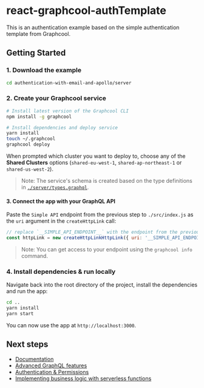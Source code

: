 # react-graphcool-authTemplate
This is an authentication example based on the simple authentication template from Graphcool.

## Getting Started

### 1. Download the example

```sh
cd authentication-with-email-and-apollo/server
```

### 2. Create your Graphcool service

```sh
# Install latest version of the Graphcool CLI
npm install -g graphcool

# Install dependencies and deploy service
yarn install
touch ~/.graphcool
graphcool deploy
```

When prompted which cluster you want to deploy to, choose any of the **Shared Clusters** options (`shared-eu-west-1`, `shared-ap-northeast-1` or `shared-us-west-2`).

> Note: The service's schema is created based on the type definitions in [`./server/types.graphql`](./server/types.graphql).


#### 3. Connect the app with your GraphQL API

Paste the `Simple API` endpoint from the previous step to `./src/index.js` as the `uri` argument in the `createHttpLink` call:

```js
// replace `__SIMPLE_API_ENDPOINT__` with the endpoint from the previous step
const httpLink = new createHttpLinkHttpLink({ uri: '__SIMPLE_API_ENDPOINT__' })
```

> Note: You can get access to your endpoint using the `graphcool info` command.


### 4. Install dependencies & run locally

Navigate back into the root directory of the project, install the dependencies and run the app:

```sh
cd ..
yarn install
yarn start
```

You can now use the app at `http://localhost:3000`.

## Next steps

* [Documentation](https://docs-next.graph.cool)
* [Advanced GraphQL features](https://www.graph.cool/docs/tutorials/advanced-features-eath7duf7d/)
* [Authentication & Permissions](https://www.graph.cool/docs/reference/authorization/overview-iegoo0heez/)
* [Implementing business logic with serverless functions](https://www.graph.cool/docs/reference/functions/overview-boo6uteemo/)

